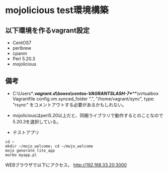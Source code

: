 # mojolicious test環境構築 #

## 以下環境を作るvagrant設定 ##

 * CentOS7
 * perlbrew
 * cpanm
 * Perl 5.20.3
 * mojolicious

## 備考 

 * C:\Users\****\.vagrant.d\boxes\centos-VAGRANTSLASH-7\******\virtualbox
Vagrantfile
  config.vm.synced_folder ".", "/home/vagrant/sync", type: "rsync"
をコメントアウトする必要があるかもしれない。

 * mojoliciousはperl5.20以上だと、同梱ライブラリで動作するとのことなので
5.20.3を選択している。

 * テストアプリ
```
cd ~
mkdir ~/mojo_welcome; cd ~/mojo_welcome
mojo generate lite_app
morbo myapp.pl
```

  WEBブラウザで以下にアクセス。
  http://192.168.33.20:3000


